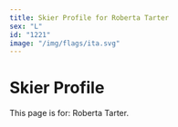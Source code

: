 ```yaml
---
title: Skier Profile for Roberta Tarter
sex: "L"
id: "1221"
image: "/img/flags/ita.svg" 
---
```


# Skier Profile

This page is for: Roberta Tarter.
    